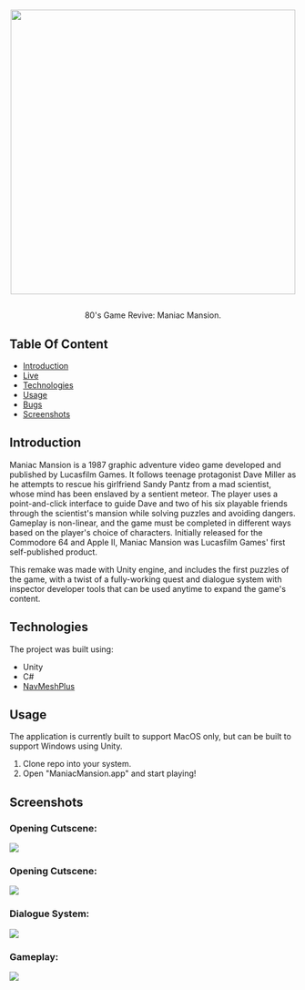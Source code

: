 <h1 align="center">
  <img src="https://i.imgur.com/vag28si.png" width="500"/>
  <p></p>
</h1>
  
<p align="center">80's Game Revive: Maniac Mansion.</p>

## Table Of Content
- [Introduction](#introduction)
- [Live](<https://riddlism.herokuapp.com> "Live View")
- [Technologies](#technologies)
- [Usage](#usage)
- [Bugs](https://github.com/Eliory09/Riddlism/issues "Issues Page")
- [Screenshots](#screenshots)

## Introduction
Maniac Mansion is a 1987 graphic adventure video game developed and published by Lucasfilm Games. It follows teenage protagonist Dave Miller as he attempts to rescue his girlfriend Sandy Pantz from a mad scientist, whose mind has been enslaved by a sentient meteor. The player uses a point-and-click interface to guide Dave and two of his six playable friends through the scientist's mansion while solving puzzles and avoiding dangers. Gameplay is non-linear, and the game must be completed in different ways based on the player's choice of characters. Initially released for the Commodore 64 and Apple II, Maniac Mansion was Lucasfilm Games' first self-published product.

This remake was made with Unity engine, and includes the first puzzles of the game, with a twist of a fully-working quest and dialogue system
with inspector developer tools that can be used anytime to expand the game's content.

## Technologies
The project was built using:
- Unity
- C#
- [NavMeshPlus](<https://github.com/h8man/NavMeshPlus> "NavMeshPlus repo")

## Usage
The application is currently built to support MacOS only, but can be built to support Windows using Unity.
1. Clone repo into your system.
2. Open "ManiacMansion.app" and start playing!

## Screenshots
<p align="center">
<h3>Opening Cutscene:</h3>
  <img src="blob:https://imgur.com/853660ca-d3df-4d4d-bd5d-45a8b7cc682a" />
<h3>Opening Cutscene:</h3>
  <img src="https://i.imgur.com/4J85BUo.png" />
<h3>Dialogue System:</h3>
  <img src="https://i.imgur.com/wKnSr3v.png" />
<h3>Gameplay:</h3>
  <img src="https://i.imgur.com/7rtFIdk.png" />
</p>

